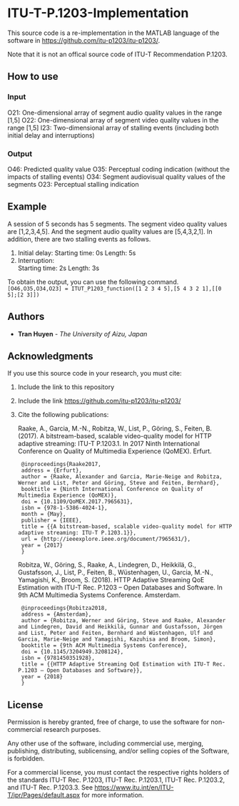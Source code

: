 # ITU-T-P.1203-Implementation
This source code is a re-implementation in the MATLAB language of the software in https://github.com/itu-p1203/itu-p1203/.

Note that it is not an offical source code of ITU-T Recommendation P.1203. 

## How to use
### Input 
O21: One-dimensional array of segment audio quality values in the range [1,5]
O22: One-dimensional array of segment video quality values in the range [1,5] 
I23: Two-dimensional array of stalling events (including both initial delay and interruptions)
	
### Output
O46: Predicted quality value 
O35: Perceptual coding indication (without the impacts of stalling events)
O34: Segment audiovisual quality values of the segments 
O23: Perceptual stalling indication

## Example
A session of 5 seconds has 5 segments. The segment video quality values are [1,2,3,4,5]. 
And the segment audio quality values are [5,4,3,2,1]. 
In addition, there are two stalling events as follows. 
1. Initial delay: 
	Starting time: 0s 		Length: 5s
2. Interruption:    
	Starting time: 2s 		Length: 3s

To obtain the output, you can use the following command. 
	``` 
	[O46,O35,O34,O23] = ITUT_P1203_function([1 2 3 4 5],[5 4 3 2 1],[[0 5];[2 3]])
	```

## Authors

* **Tran Huyen** - *The University of Aizu, Japan*

## Acknowledgments

If you use this source code in your research, you must cite:

1. Include the link to this repository
2. Include the link https://github.com/itu-p1203/itu-p1203/
2. Cite the following publications:

   Raake, A., Garcia, M.-N., Robitza, W., List, P., Göring, S., Feiten, B. (2017). A bitstream-based, scalable video-quality model for HTTP adaptive streaming: ITU-T P.1203.1. In 2017 Ninth International Conference on Quality of Multimedia Experience (QoMEX). Erfurt.

        @inproceedings{Raake2017,
        address = {Erfurt},
        author = {Raake, Alexander and Garcia, Marie-Neige and Robitza, Werner and List, Peter and Göring, Steve and Feiten, Bernhard},
        booktitle = {Ninth International Conference on Quality of Multimedia Experience (QoMEX)},
        doi = {10.1109/QoMEX.2017.7965631},
        isbn = {978-1-5386-4024-1},
        month = {May},
        publisher = {IEEE},
        title = {{A bitstream-based, scalable video-quality model for HTTP adaptive streaming: ITU-T P.1203.1}},
        url = {http://ieeexplore.ieee.org/document/7965631/},
        year = {2017}
        }

    Robitza, W., Göring, S., Raake, A., Lindegren, D., Heikkilä, G., Gustafsson, J., List, P., Feiten, B., Wüstenhagen, U., Garcia, M.-N., Yamagishi, K., Broom, S. (2018). HTTP Adaptive Streaming QoE Estimation with ITU-T Rec. P.1203 – Open Databases and Software. In 9th ACM Multimedia Systems Conference. Amsterdam.

        @inproceedings{Robitza2018,
        address = {Amsterdam},
        author = {Robitza, Werner and Göring, Steve and Raake, Alexander and Lindegren, David and Heikkilä, Gunnar and Gustafsson, Jörgen and List, Peter and Feiten, Bernhard and Wüstenhagen, Ulf and Garcia, Marie-Neige and Yamagishi, Kazuhisa and Broom, Simon},
        booktitle = {9th ACM Multimedia Systems Conference},
        doi = {10.1145/3204949.3208124},
        isbn = {9781450351928},
        title = {{HTTP Adaptive Streaming QoE Estimation with ITU-T Rec. P.1203 – Open Databases and Software}},
        year = {2018}
        }

## License

Permission is hereby granted, free of charge, to use the software for non-commercial research purposes.

Any other use of the software, including commercial use, merging, publishing, distributing, sublicensing, and/or selling copies of the Software, is forbidden.

For a commercial license, you must contact the respective rights holders of the standards ITU-T Rec. P.1203, ITU-T Rec. P.1203.1, ITU-T Rec. P.1203.2, and ITU-T Rec. P.1203.3. See https://www.itu.int/en/ITU-T/ipr/Pages/default.aspx for more information.
 
